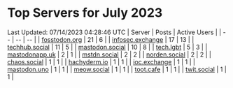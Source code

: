 # Top Servers for July 2023
Last Updated: 07/14/2023 04:28:46 UTC
| Server | Posts | Active Users |
| -- | -- | -- |
| [fosstodon.org](https://fosstodon.org/tags/PowerShell) | 21 | 6 |
| [infosec.exchange](https://infosec.exchange/tags/PowerShell) | 17 | 13 |
| [techhub.social](https://techhub.social/tags/PowerShell) | 11 | 5 |
| [mastodon.social](https://mastodon.social/tags/PowerShell) | 10 | 8 |
| [tech.lgbt](https://tech.lgbt/tags/PowerShell) | 5 | 3 |
| [mastodonapp.uk](https://mastodonapp.uk/tags/PowerShell) | 2 | 1 |
| [mstdn.social](https://mstdn.social/tags/PowerShell) | 2 | 2 |
| [norden.social](https://norden.social/tags/PowerShell) | 2 | 2 |
| [chaos.social](https://chaos.social/tags/PowerShell) | 1 | 1 |
| [hachyderm.io](https://hachyderm.io/tags/PowerShell) | 1 | 1 |
| [ioc.exchange](https://ioc.exchange/tags/PowerShell) | 1 | 1 |
| [mastodon.uno](https://mastodon.uno/tags/PowerShell) | 1 | 1 |
| [meow.social](https://meow.social/tags/PowerShell) | 1 | 1 |
| [toot.cafe](https://toot.cafe/tags/PowerShell) | 1 | 1 |
| [twit.social](https://twit.social/tags/PowerShell) | 1 | 1 |

